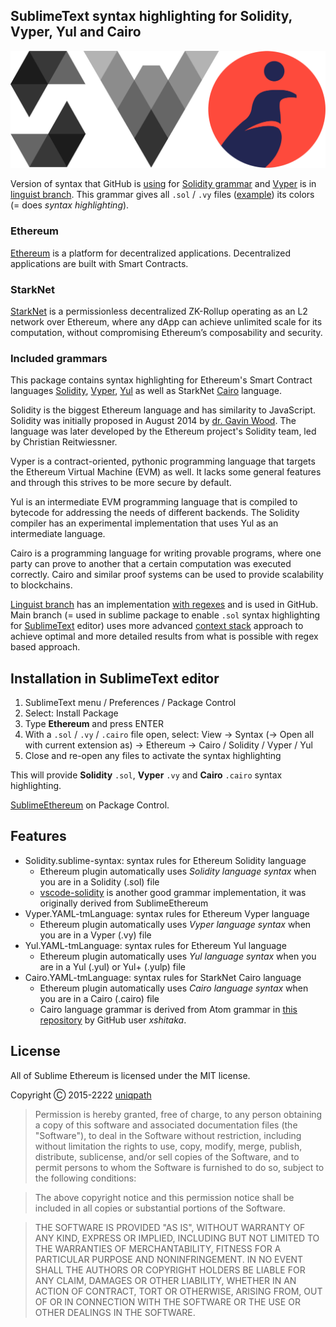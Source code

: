 ## SublimeText syntax highlighting for Solidity, Vyper, Yul and Cairo

<img src="./img/logos.svg">

Version of syntax that GitHub is [using](https://github.com/github/linguist/tree/master/vendor/grammars) for [Solidity grammar](https://docs.soliditylang.org/en/latest/grammar.html) and [Vyper](https://vyper.readthedocs.io) is in [linguist branch](https://github.com/davidhq/SublimeEthereum/tree/linguist). This grammar gives all `.sol` / `.vy` files ([example](https://github.com/ethereum/consensus-specs/blob/dev/solidity_deposit_contract/deposit_contract.sol)) its colors (= does _syntax highlighting_).

### Ethereum

[Ethereum][ethereum] is a platform for decentralized applications. Decentralized applications are built with Smart Contracts.

### StarkNet

[StarkNet](https://starkware.co/starknet/) is a permissionless decentralized ZK-Rollup operating as an L2 network over Ethereum, where any dApp can achieve unlimited scale for its computation, without compromising Ethereum’s composability and security.

### Included grammars

This package contains syntax highlighting for Ethereum's Smart Contract languages [Solidity](https://soliditylang.org), [Vyper](https://vyper.readthedocs.io), [Yul](https://docs.soliditylang.org/en/latest/yul.html) as well as StarkNet [Cairo](https://www.cairo-lang.org/docs/index.html) language.

Solidity is the biggest Ethereum language and has similarity to JavaScript. Solidity was initially proposed in August 2014 by [dr. Gavin Wood](https://en.wikipedia.org/wiki/Gavin_Wood). The language was later developed by the Ethereum project's Solidity team, led by Christian Reitwiessner.

Vyper is a contract-oriented, pythonic programming language that targets the Ethereum Virtual Machine (EVM) as well. It lacks some general features and through this strives to be more secure by default.

Yul is an intermediate EVM programming language that is compiled to bytecode for addressing the needs of different backends. The Solidity compiler has an experimental implementation that uses Yul as an intermediate language.

Cairo is a programming language for writing provable programs, where one party can prove to another that a certain computation was executed correctly. Cairo and similar proof systems can be used to provide scalability to blockchains.

[ethereum]: https://www.ethereum.org/

[Linguist branch](https://github.com/davidhq/SublimeEthereum/tree/linguist) has an implementation [with regexes](https://sublime-text-unofficial-documentation.readthedocs.io/en/latest/reference/syntaxdefs.html) and is used in GitHub. Main branch (= used in sublime package to enable `.sol` syntax highlighting for [SublimeText](http://www.sublimetext.com/) editor) uses more advanced [context stack](http://www.sublimetext.com/docs/syntax.html) approach to achieve optimal and more detailed results from what is possible with regex based approach.

## Installation in SublimeText editor

1. SublimeText menu / Preferences / Package Control
2. Select: Install Package
3. Type **Ethereum** and press ENTER
4. With a `.sol` / `.vy` / `.cairo` file open, select: View -> Syntax (-> Open all with current extension as) -> Ethereum -> Cairo / Solidity / Vyper / Yul
5. Close and re-open any files to activate the syntax highlighting

This will provide **Solidity** `.sol`, **Vyper** `.vy` and **Cairo** `.cairo` syntax highlighting.

[SublimeEthereum](https://packagecontrol.io/packages/Ethereum) on Package Control. 

[package-control]: https://packagecontrol.io/packages/Ethereum

## Features

* Solidity.sublime-syntax: syntax rules for Ethereum Solidity language
   * Ethereum plugin automatically uses *Solidity language syntax* when you are in a Solidity (.sol) file
   * [vscode-solidity](https://github.com/juanfranblanco/vscode-solidity) is another good grammar implementation, it was originally derived from SublimeEthereum
* Vyper.YAML-tmLanguage: syntax rules for Ethereum Vyper language
   * Ethereum plugin automatically uses *Vyper language syntax* when you are in a Vyper (.vy) file
* Yul.YAML-tmLanguage: syntax rules for Ethereum Yul language
   * Ethereum plugin automatically uses *Yul language syntax* when you are in a Yul (.yul) or Yul+ (.yulp) file
* Cairo.YAML-tmLanguage: syntax rules for StarkNet Cairo language
   * Ethereum plugin automatically uses *Cairo language syntax* when you are in a Cairo (.cairo) file
   * Cairo language grammar is derived from Atom grammar in [this repository](https://github.com/xshitaka/atom-language-cairo) by GitHub user _xshitaka_.

## License

All of Sublime Ethereum is licensed under the MIT license.

Copyright Ⓒ 2015-2222 [uniqpath](https://github.com/uniqpath)

> Permission is hereby granted, free of charge, to any person obtaining a copy
> of this software and associated documentation files (the "Software"), to deal
> in the Software without restriction, including without limitation the rights
> to use, copy, modify, merge, publish, distribute, sublicense, and/or sell
> copies of the Software, and to permit persons to whom the Software is
> furnished to do so, subject to the following conditions:

> The above copyright notice and this permission notice shall be included in
> all copies or substantial portions of the Software.

> THE SOFTWARE IS PROVIDED "AS IS", WITHOUT WARRANTY OF ANY KIND, EXPRESS OR
> IMPLIED, INCLUDING BUT NOT LIMITED TO THE WARRANTIES OF MERCHANTABILITY,
> FITNESS FOR A PARTICULAR PURPOSE AND NONINFRINGEMENT. IN NO EVENT SHALL THE
> AUTHORS OR COPYRIGHT HOLDERS BE LIABLE FOR ANY CLAIM, DAMAGES OR OTHER
> LIABILITY, WHETHER IN AN ACTION OF CONTRACT, TORT OR OTHERWISE, ARISING FROM,
> OUT OF OR IN CONNECTION WITH THE SOFTWARE OR THE USE OR OTHER DEALINGS IN
> THE SOFTWARE.
